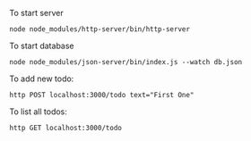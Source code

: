 To start server

    node node_modules/http-server/bin/http-server 
    
To start database
    
    node node_modules/json-server/bin/index.js --watch db.json

To add new todo:

    http POST localhost:3000/todo text="First One"
    
To list all todos:

    http GET localhost:3000/todo